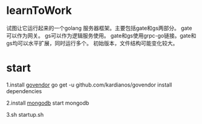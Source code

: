 # learnToWork
试图让它运行起来的一个golang 服务器框架。主要包括gate和gs两部分。
gate可以作为网关。
gs可以作为逻辑服务使用。
gate和gs使用grpc-go链接。gate和gs均可以水平扩展，同时运行多个。
初始版本，文件结构可能变化较大。

# start
1.install [govendor](https://github.com/kardianos/govendor)
go get -u github.com/kardianos/govendor
install dependencies

2.install [mongodb](https://www.mongodb.com/download-center?jmp=nav#atlas)
start mongodb

3.sh startup.sh
